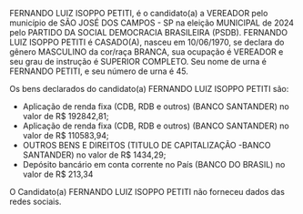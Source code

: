 FERNANDO LUIZ ISOPPO PETITI, é o candidato(a) a VEREADOR pelo município de SÃO JOSÉ DOS CAMPOS - SP na eleição MUNICIPAL de 2024 pelo PARTIDO DA SOCIAL DEMOCRACIA BRASILEIRA (PSDB). FERNANDO LUIZ ISOPPO PETITI é CASADO(A), nasceu em 10/06/1970, se declara do gênero MASCULINO da cor/raça BRANCA, sua ocupação é VEREADOR e seu grau de instrução é SUPERIOR COMPLETO. Seu nome de urna é FERNANDO PETITI, e seu número de urna é 45.

Os bens declarados do candidato(a) FERNANDO LUIZ ISOPPO PETITI são: 
- Aplicação de renda fixa (CDB, RDB e outros) (BANCO SANTANDER) no valor de R$ 192842,81;
- Aplicação de renda fixa (CDB, RDB e outros) (BANCO SANTANDER) no valor de R$ 110583,94;
- OUTROS BENS E DIREITOS (TITULO DE CAPITALIZAÇÃO -BANCO SANTANDER) no valor de R$ 1434,29;
- Depósito bancário em conta corrente no País (BANCO DO BRASIL) no valor de R$ 213,34

O Candidato(a) FERNANDO LUIZ ISOPPO PETITI não forneceu dados das redes sociais.